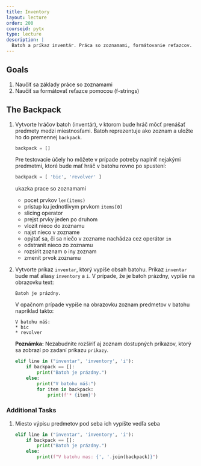 ```yaml
---
title: Inventory
layout: lecture
order: 200
courseid: pytx
type: lecture
description: |
  Batoh a príkaz inventár. Práca so zoznamami, formátovanie reťazcov.
---
```


## Goals

1. Naučiť sa základy práce so zoznamami
2. Naučiť sa formátovať reťazce pomocou (f-strings)

## The Backpack

1. Vytvorte hráčov batoh (inventár), v ktorom bude hráč môcť prenášať predmety medzi miestnosťami. Batoh reprezentuje ako zoznam a uložte ho do premennej `backpack`.

    ```python
    backpack = []
    ```

    Pre testovacie účely ho môžete v prípade potreby naplniť nejakými predmetmi, ktoré bude mať hráč v batohu rovno po spustení:

    ```python
    backpack = [ 'bic', 'revolver' ]
    ```

    ukazka prace so zoznamami

    * pocet prvkov `len(items)`
    * pristup ku jednotlivym prvkom `items[0]`
    * slicing operator
    * prejst prvky jeden po druhom
    * vlozit nieco do zoznamu
    * najst nieco v zozname
    * opýtať sa, či sa niečo v zozname nachádza cez operátor `in`
    * odstranit nieco zo zoznamu
    * rozsirit zoznam o iny zoznam
    * zmenit prvok zoznamu


2. Vytvorte príkaz `inventar`, ktorý vypíše obsah batohu. Príkaz `inventar` bude mať aliasy `inventory` a `i`. V prípade, že je batoh prázdny, vypíše na obrazovku text:

   ```
   Batoh je prázdny.
   ```

   V opačnom prípade vypíše na obrazovku zoznam predmetov v batohu napríklad takto:

   ```
   V batohu máš:
   * bic
   * revolver
   ```

   **Poznámka:** Nezabudnite rozšíriť aj zoznam dostupných príkazov, ktorý sa zobrazí po zadaní príkazu `prikazy`.

   ```python
   elif line in ("inventar", 'inventory', 'i'):
       if backpack == []:
           print("Batoh je prázdny.")
       else:
           print("V batohu máš:")
           for item in backpack:
               print(f'* {item}')
   ```



### Additional Tasks

1. Miesto výpisu predmetov pod seba ich vypíšte vedľa seba

   ```python
   elif line in ("inventar", 'inventory', 'i'):
       if backpack == []:
           print("Batoh je prázdny.")
       else:
           print(f"V batohu mas: {', '.join(backpack)}")
   ```
